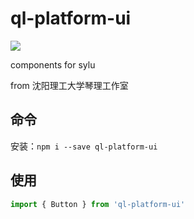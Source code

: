 # ql-platform-ui
![](https://img.shields.io/bundlephobia/min/ql-platform-ui.svg?style=flat)

components for sylu

from 沈阳理工大学琴理工作室


## 命令

安装：`npm i --save ql-platform-ui`

## 使用

``` javascript
import { Button } from 'ql-platform-ui'
